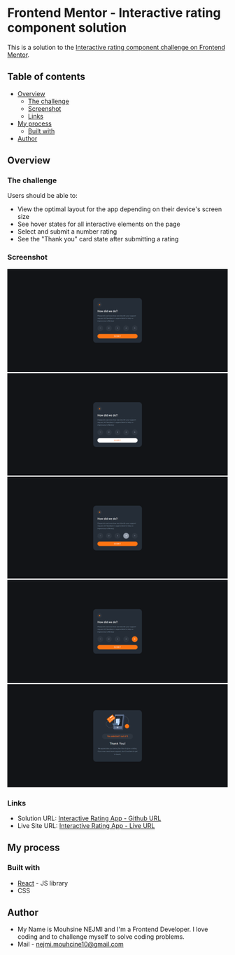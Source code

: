 # Frontend Mentor - Interactive rating component solution

This is a solution to the [Interactive rating component challenge on Frontend Mentor](https://www.frontendmentor.io/challenges/interactive-rating-component-koxpeBUmI).

## Table of contents

- [Overview](#overview)
  - [The challenge](#the-challenge)
  - [Screenshot](#screenshot)
  - [Links](#links)
- [My process](#my-process)
  - [Built with](#built-with)
- [Author](#author)

## Overview

### The challenge

Users should be able to:

- View the optimal layout for the app depending on their device's screen size
- See hover states for all interactive elements on the page
- Select and submit a number rating
- See the "Thank you" card state after submitting a rating

### Screenshot

![](./src/assets/screenshots/screenshoot-rating.png)
![](./src/assets/screenshots/screenshoot-rating-submit-hovered.png)
![](./src/assets/screenshots/screenshoot-rating-rate-hovered.png)
![](./src/assets/screenshots/screenshoot-rating-rate-selected.png)
![](./src/assets/screenshots/screenshoot-rating-submitted.png)

### Links

- Solution URL: [Interactive Rating App - Github URL](https://github.com/MouhsineNejmi/interactive-rating-app)
- Live Site URL: [Interactive Rating App - Live URL](https://interactive-rating-app-murex.vercel.app/)

## My process

### Built with

- [React](https://reactjs.org/) - JS library
- CSS

## Author

- My Name is Mouhsine NEJMI and I'm a Frontend Developer. I love coding and to challenge myself to solve coding problems.
- Mail - [nejmi.mouhcine10@gmail.com](mailto:nejmi.mouhcine10@gmail.com)
